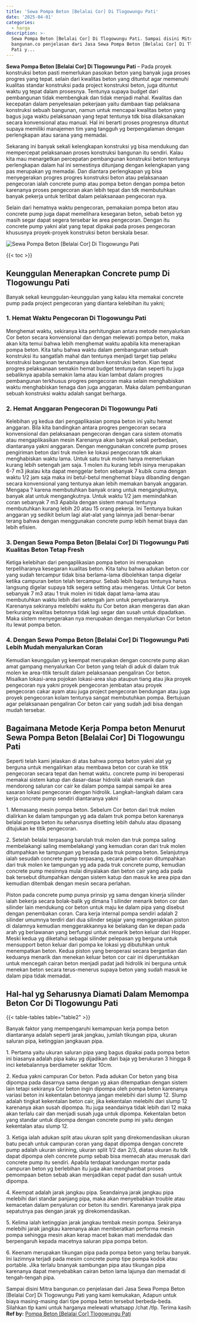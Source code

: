 ```yaml
---
title: 'Sewa Pompa Beton [Belalai Cor] Di Tlogowungu Pati'
date: '2025-04-01'
categories:
  - harga
description: >-
  Sewa Pompa Beton [Belalai Cor] Di Tlogowungu Pati. Sampai disini Mitra
  bangunan.co penjelasan dari Jasa Sewa Pompa Beton [Belalai Cor] Di Tlogowungu
  Pati y...
---
```


**Sewa Pompa Beton \[Belalai Cor\] Di Tlogowungu Pati** – Pada proyek konstruksi beton pasti memerlukan pasokan beton yang banyak juga proses progres yang tepat. selain dari kwalitas beton yang dituntut agar memenuhi kualitas standar konstruksi pada project konstruksi beton, juga dituntut waktu yg tepat dalam prosesnya. Tentunya supaya budget dari pembangunan tidak membengkak dan tidak menjadi mahal. Kwalitas dan kecepatan dalam penyelesaian pekerjaan yaitu dambaan tiap pelaksana konstruksi sebuah bangunan, namun untuk mencapai kwalitas beton yang bagus juga waktu pelaksanaan yang tepat tentunya tdk bisa dilaksanakan secara konvensional atau manual. Hal ini berarti proses progresnya dituntut supaya memiliki manajemen tim yang tangguh yg berpengalaman dengan perlengkapan atau sarana yang memadai.

Sekarang ini banyak sekali kelengkapan konstruksi yg bisa mendukung dan mempercepat pelaksanaan proses konstruksi bangunan itu sendiri. Kalau kita mau menargetkan percepatan pembangunan konstruksi beton tentunya perlengkapan dalam hal ini semestinya ditunjang dengan kelengkapan yang pas merupakan yg memadai. Dan diantara perlengkapan yg bisa menyegerakan progres progres konstruksi beton atau pelaksanaan pengecoran ialah concrete pump atau pompa beton dengan pompa beton karenanya proses pengecoran akan lebih tepat dan tdk membutuhkan banyak pekerja untuk terlibat dalam pelaksanaan pengecoran nya.

Selain dari hematnya waktu pengecoran, pemakaian pompa beton atau concrete pump juga dapat memelihara kesegaran beton, sebab beton yg masih segar dapat segera tersebar ke area pengecoran. Dengan itu concrete pump yakni alat yang tepat dipakai pada proses pengecoran khususnya proyek-proyek konstruksi beton berskala besar.

![Sewa Pompa Beton [Belalai Cor] Di Tlogowungu Pati](/images/sewa-concrete-pump-23.png)

{{< toc >}}

## Keunggulan Menerapkan Concrete pump Di Tlogowungu Pati

Banyak sekali keunggulan-keunggulan yang kalau kita memakai concrete pump pada project pengecoran yang diantara kelebihan itu yakni;

### 1\. Hemat Waktu Pengecoran Di Tlogowungu Pati

Menghemat waktu, sekiranya kita perhitungkan antara metode menyalurkan Cor beton secara konvensional dan dengan melewati pompa beton, maka akan kita temui bahwa lebih menghemat waktu apabila kita menerapkan pompa beton. Kita tahu bahwa waktu dalam pembangunan sebuah konstruksi itu sangatlah mahal dan tentunya menjadi target tiap pelaku konstruksi bangunan terutamanya dalam konstruksi beton. Kian tepat progres pelaksanaan semakin hemat budget tentunya dan seperti itu juga sebaliknya apabila semakin lama atau kian lambat dalam progres pembangunan terkhusus progres pengecoran maka selain menghabiskan waktu menghabiskan tenaga dan juga anggaran. Maka dalam pembangunan sebuah konstruksi waktu adalah sangat berharga.

### 2\. Hemat Anggaran Pengecoran Di Tlogowungu Pati

Kelebihan yg kedua dari pengaplikasian pompa beton ini yaitu hemat anggaran. Bila kita bandingkan antara progres pengecoran secara konvensional dan pelaksanaan pengecoran dengan cara sistem otomatis atau mengaplikasikan mesin Karenanya akan banyak sekali perbedaan, diantaranya yakni anggaran. Dengan menggunakan concrete pump proses pengiriman beton dari truk molen ke lokasi pengecoran tdk akan menghabiskan waktu lama. Untuk satu truk molen hanya memerlukan kurang lebih setengah jam saja. 1 molen itu kurang lebih isinya merupakan 6-7 m3 jikalau kita dapat menggelar beton sebanyak 7 kubik cuma dengan waktu 1/2 jam saja maka ini betul-betul menghemat biaya dibanding dengan secara konvensional yang tentunya akan lebih memakan banyak anggaran. Mengapa ? karena membutuhkan banyak orang untuk mengangkutnya, banyak alat untuk mengangkutnya. Untuk waktu 1/2 jam memindahkan coran sebanyak 7 m3 Apabila dengan sistem manual tentunya membutuhkan kurang lebih 20 atau 15 orang pekerja. Ini Tentunya bukan anggaran yg sedikit belum lagi alat-alat yang lainnya jadi benar-benar terang bahwa dengan menggunakan concrete pump lebih hemat biaya dan lebih efisien.

### 3\. Dengan Sewa Pompa Beton \[Belalai Cor\] Di Tlogowungu Pati Kualitas Beton Tetap Fresh

Ketiga kelebihan dari pengaplikasian pompa beton ini merupakan terpeliharanya kesegaran kualitas beton. Kita tahu bahwa adukan beton cor yang sudah tercampur tidak bisa berlama-lama dibolehkan tanpa digelar ketika campuran beton telah tercampur. Sebab lebih bagus tentunya harus langsung digelar supaya tdk segera setting atau mengeras. Untuk Cor beton sebanyak 7 m3 atau 1 truk molen ini tidak dapat lama-lama atau membutuhkan waktu lebih dari setengah jam untuk penyebarannya. Karenanya sekiranya melebihi waktu itu Cor beton akan mengeras dan akan berkurang kwalitas betonnya tidak lagi segar dan susah untuk dipadatkan. Maka sistem menyegerakan nya merupakan dengan menyalurkan Cor beton itu lewat pompa beton.

### 4\. Dengan Sewa Pompa Beton \[Belalai Cor\] Di Tlogowungu Pati Lebih Mudah menyalurkan Coran

Kemudian keunggulan yg keempat merupakan dengan concrete pump akan amat gampang menyalurkan Cor beton yang telah di aduk di dalam truk molen ke area-titik tersulit dalam pelaksanaan pengaliran Cor beton. Misalkan lokasi-area pojokan lokasi-area slup ataupun tiang atau jika proyek pengecoran nya yakni proyek pengecoran jembatan atau proyek pengecoran cakar ayam atau juga project pengecoran bendungan atau juga proyek pengecoran kolam tentunya sangat membutuhkan pompa. Bertujuan agar pelaksanaan pengaliran Cor beton cair yang sudah jadi bisa dengan mudah tersebar.

## Bagaimana Metode Kerja Pompa beton Menurut Sewa Pompa Beton \[Belalai Cor\] Di Tlogowungu Pati

Seperti telah kami jelaskan di atas bahwa pompa beton yakni alat yg berguna untuk mengalirkan atau membawa beton cor curah ke titik pengecoran secara tepat dan hemat waktu. concrete pump ini beroperasi memakai sistem katup dan dasar-dasar hidrolik ialah menarik dan mendorong saluran cor cair ke dalam pompa sampai sampai ke area sasaran lokasi pengecoran dengan hidrolik. Langkah-langkah dalam cara kerja concrete pump sendiri diantaranya yakni

1\. Memasang mesin pompa beton. Sebelum Cor beton dari truk molen dialirkan ke dalam tampungan yg ada dalam truk pompa beton karenanya belalai pompa beton itu seharusnya disetting lebih dahulu atau dipasang ditujukan ke titik pengecoran.

2\. Setelah belalai terpasang barulah truk molen dan truk pompa saling membelakangi saling membelakangi yang kemudian coran dari truk molen ditumpahkan ke tampungan yg berada pada truk pompa beton. Selanjutnya ialah sesudah concrete pump terpasang, secara pelan coran ditumpahkan dari truk molen ke tampungan yg ada pada truk concrete pump, kemudian concrete pump mesinnya mulai dinyalakan dan beton cair yang ada pada bak tersebut ditumpahkan dengan sistem katup dan masuk ke area pipa dan kemudian ditembak dengan mesin secara perlahan.

Piston pada concrete pump punya prinsip yg sama dengan kinerja silinder ialah bekerja secara bolak-balik yg dimana 1 silinder menarik beton cor dan silinder lain mendukung cor beton untuk maju ke dalam pipa yang disebut dengan penembakan coran. Cara kerja internal pompa sendiri adalah 2 silinder umumnya terdiri dari dua silinder sejajar yang menggerakkan piston di dalamnya kemudian menggerakkannya ke belakang dan ke depan pada arah yg berlawanan yang berfungsi untuk menarik beton keluar dari Hopper. Meski kedua yg diketahui sebagai silinder pelepasan yg berguna untuk mensupport beton keluar dari pompa ke lokasi yg dibutuhkan untuk menempatkan beton. Kedua piston yang beroperasi secara bergantian dan keduanya menarik dan menekan keluar beton cor cair ini diperuntukkan untuk mencegah cairan beton menjadi padat jadi hidrolik ini berguna untuk menekan beton secara terus-menerus supaya beton yang sudah masuk ke dalam pipa tidak memadat.

## Hal-hal yg Seharusnya Diamati Dalam Memompa Beton Cor Di Tlogowungu Pati

{{< table-tables table="table2" >}}

Banyak faktor yang mempengaruhi kemampuan kerja pompa beton diantaranya adalah seperti jarak jangkau, jumlah tikungan pipa, ukuran saluran pipa, ketinggian jangkauan pipa.

1\. Pertama yaitu ukuran saluran pipa yang bagus dipakai pada pompa beton ini biasanya adalah pipa kaku yg dijadikan dari baja yg berukuran 3 hingga 8 inci ketebalannya berdiameter sekitar 10cm.

2\. Kedua yakni campuran Cor beton. Pada adukan Cor beton yang bisa dipompa pada dasarnya sama dengan yg akan ditempatkan dengan sistem lain tetapi sekiranya Cor beton ingin dipompa oleh pompa beton karenanya variasi beton ini kekentalan betonnya jangan melebihi dari slump 12. Slump adalah tingkat kekentalan beton cair, jika kekentalan melebihi dari slump 12 karenanya akan susah dipompa. Itu juga seandainya tidak lebih dari 12 maka akan terlalu cair dan menjadi susah juga untuk dipompa. Kekentalan beton yang standar untuk dipompa dengan concrete pump ini yaitu dengan kekentalan atau slump 12.

3\. Ketiga ialah adukan split atau ukuran split yang direkomendasikan ukuran batu pecah untuk campuran coran yang dapat dipompa dengan concrete pump adalah ukuran skrining, ukuran split 1/2 dan 2/3, diatas ukuran itu tdk dapat dipompa oleh concrete pump sebab bisa memecah atau merusak dari concrete pump itu sendiri. Apabila terdapat kandungan mortar pada campuran beton yg berlebihan itu juga akan menghambat proses pemompaan beton sebab akan menjadikan cepat padat dan susah untuk dipompa.

4\. Keempat adalah jarak jangkau pipa. Seandainya jarak jangkau pipa melebihi dari standar panjang pipa, maka akan menyebabkan trouble atau kemacetan dalam penyaluran cor beton itu sendiri. Karenanya jarak pipa sepatutnya pas dengan jarak yg direkomendasikan.

5\. Kelima ialah ketinggian jarak jangkau tembak mesin pompa. Sekiranya melebihi jarak jangkau karenanya akan memberatkan performa mesin pompa sehingga mesin akan kerap macet bakan mati mendadak dan berpengaruh kepada macetnya saluran pipa pompa beton.

6\. Keenam merupakan tikungan pipa pada pompa beton yang terlau banyak. Ini lazimnya terjadi pada mesim concrete pump tipe pompa kodok atau portable. Jika terlalu bnanyak sambungan pipa atau tikungan pipa karenanya dapat menyebabkan cairan beton lama lajunya dan memadat di tengah-tengah pipa.

Sampai disini Mitra bangunan.co penjelasan dari Jasa Sewa Pompa Beton \[Belalai Cor\] Di Tlogowungu Pati yang kami kemukakan, Adapun untuk biaya masing-masing dari tipe pompa beton tersebut berbeda-beda. Silahkan tlp kami untuk harganya melewati whatsapp /chat /tlp. Terima kasih
**Ref by:** [Pompa Beton [Belalai Cor] Tlogowungu Pati](https://id.wikipedia.org/wiki/Pompa)
